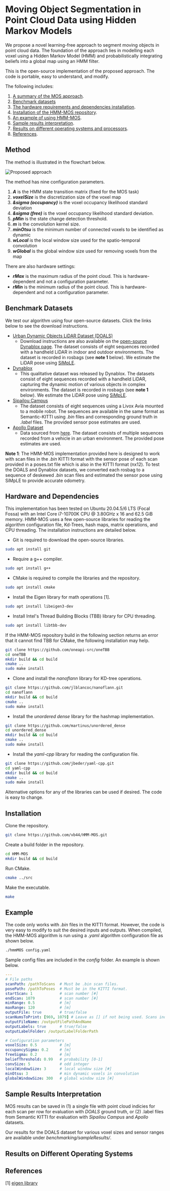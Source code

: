 # Moving Object Segmentation in Point Cloud Data using Hidden Markov Models

We propose a novel learning-free approach to segment moving objects in point cloud data.
The foundation of the approach lies in modelling each voxel using a Hidden Markov Model (HMM) and probabilistically integrating beliefs into a global map using an HMM filter.

This is the open-source implementation of the proposed approach. 
The code is portable, easy to understand, and modify.

The following includes:
1. [A summary of the MOS approach](#method).
2. [Benchmark datasets](#benchmark-datasets)
3. [The hardware requirements and dependencies installation](#hardware-and-dependencies).
4. [Installation of the HMM-MOS repository](#installation).
5. [An example of using HMM-MOS](#example).
6. [Sample results interpretation](#sample-results-interpretation).
7. [Results on different operating systems and processors](#results-on-different-operating-systems).
8. [References](#references).

## Method
The method is illustrated in the flowchart below.

![Proposed approach](/media/processFlowchart.png)

The method has nine configuration parameters.
1. ***A*** is the HMM state transition matrix (fixed for the MOS task)
2. ***voxelSize*** is the discretization size of the voxel map
3. ***&sigma (occupancy)*** is the voxel occupancy likelihood standard deviation
4. ***&sigma (free)*** is the voxel occupancy likelihood standard deviation.
5. ***pMin*** is the state change detection threshold.
6. ***m*** is the convolution kernel size.
7. ***minOtsu*** is the minimum number of connected voxels to be identified as dynamic
8. ***wLocal*** is the local window size used for the spatio-temporal convolution
9. ***wGlobal*** is the global window size used for removing voxels from the map

There are also hardware settings:
* ***rMax*** is the maximum radius of the point cloud. This is hardware-dependent and not a configuration parameter.
* ***rMin*** is the minimum radius of the point cloud. This is hardware-dependent and not a configuration parameter.

## Benchmark Datasets
We test our algorithm using four open-source datasets. Click the links below to see the download instructions.
* [Urban Dynamic Objects LiDAR Dataset (DOALS)](https://projects.asl.ethz.ch/datasets/doku.php?id=doals)
    * Download instructions are also available on the [open-source Dynablox page](https://github.com/ethz-asl/dynablox?tab=readme-ov-file#Datasets). The dataset consists of eight sequences recorded with a handheld LiDAR in indoor and outdoor environments. The dataset is recorded in rosbags (see **note 1** below). We estimate the LiDAR pose using [SiMpLE](https://github.com/vb44/SiMpLE).
* [Dynablox](https://github.com/ethz-asl/dynablox?tab=readme-ov-file#Datasets)
    * This qualitative dataset was released by Dynablox. The datasets consist of eight sequences recorded with a handheld LiDAR, capturing the dynamic motion of various objects in complex environments. The dataset is recorded in rosbags (see **note 1** below). We estimate the LiDAR pose using [SiMpLE](https://github.com/vb44/SiMpLE).
* [Sipailou Campus](https://github.com/xieKKKi/MotionBEV)
    * The dataset consists of eight sequences using a Livox Avia mounted to a mobile robot. The sequences are available in the same format as Semantic-KITTI using *.bin* files and corresponding ground truth in *.label* files. The provided sensor pose estimates are used.
* [Apollo Dataset](https://www.ipb.uni-bonn.de/html/projects/apollo_dataset/LiDAR-MOS.zip)
    * Data sourced from [here](https://github.com/PRBonn/4DMOS/issues/29). The dataset consists of multiple sequences recorded from a vehicle in an urban environment. The provided pose estimates are used.

**Note 1**: The HMM-MOS implementation provided here is designed to work with scan files in the *.bin* KITTI format with the sensor pose of each scan provided in a poses.txt file which is also in the KITTI format (nx12). To test the DOALS and Dynablox datasets, we converted each rosbag to a sequence of deskewed *.bin* scan files and estimated the sensor pose using SiMpLE to provide accurate odometry.

## Hardware and Dependencies
This implementation has been tested on Ubuntu 20.04.5/6 LTS (Focal Fossa) with an Intel Core i7-10700K CPU @ 3.80GHz x 16 and 62.5 GiB memory.
HMM-MOS uses a few open-source libraries for reading the algorithm configuration file, Kd-Trees, hash maps, matrix operations, and CPU threading.
The installation instructions are detailed below.

* Git is required to download the open-source libraries.
```bash
sudo apt install git
```
* Require a g++ compiler.
```bash
sudo apt install g++
```
* CMake is required to compile the libraries and the repository.
```bash
sudo apt install cmake
```
* Install the Eigen library for math operations [1].
```bash
sudo apt install libeigen3-dev
```
* Install Intel's Thread Building Blocks (TBB) library for CPU threading.
```bash
sudo apt install libtbb-dev
```
If the HMM-MOS repository build in the following section returns an error that it cannot find TBB for CMake, the following installation may help.
```bash
git clone https://github.com/oneapi-src/oneTBB
cd oneTBB
mkdir build && cd build
cmake ..
sudo make install
```
* Clone and install the *nanoflann* library for KD-tree operations.
```bash
git clone https://github.com/jlblancoc/nanoflann.git
cd nanoflann
mkdir build && cd build
cmake ..
sudo make install
```
* Install the *unordered dense* library for the hashmap implementation.
```bash
git clone https://github.com/martinus/unordered_dense
cd unordered_dense
mkdir build && cd build
cmake ..
sudo make install
```
* Install the *yaml-cpp* library for reading the configuration file.
```bash
git clone https://github.com/jbeder/yaml-cpp.git
cd yaml-cpp
mkdir build && cd build
cmake ..
sudo make install
```

Alternative options for any of the libraries can be used if desired.
The code is easy to change.

## Installation
Clone the repository.
```bash
git clone https://github.com/vb44/HMM-MOS.git
```

Create a build folder in the repository.
```bash
cd HMM-MOS
mkdir build && cd build
```

Run CMake.
```bash
cmake ../src
```

Make the executable.
```bash
make
```

## Example
The code only works with *.bin* files in the KITTI format.
However, the code is very easy to modify to suit the desired inputs and outputs.
When compiled, the HMM-MOS algorithm is run using a *.yaml* algorithm configuration file as shown below.
```bash
./hmmMOS config.yaml
```
Sample config files are included in the *config* folder.
An example is shown below.
```yaml
---
# File paths
scanPath: /pathToScans  # Must be .bin scan files.
posePath: /pathToPoses  # Must be in the KITTI format.
startScan: 1            # scan number [#]
endScan: 1079           # scan number [#]
minRange: 0.5           # [m]
maxRange: 120           # [m]
outputFile: true        # true/false
scanNumsToPrint: [969, 1079] # Leave as [] if not being used. Scans indexed from 1.
outputFileName: /outputFilePathAndName
outputLabels: true      # true/false
outputLabelFolder: /outputLabelFolderPath

# Configuration parameters
voxelSize: 0.5          # [m]
occupancySigma: 0.2     # [m]
freeSigma: 0.2          # [m]
beliefThreshold: 0.99   # probability [0-1]
convSize: 5             # odd integer
localWindowSize: 3      # local window size [#]
minOtsu: 3              # min dynamic voxels in convolution
globalWindowSize: 300   # global window size [#]
```   

## Sample Results Interpretation
<!-- How to interpret the output files and label files? -->
<!-- Benchmark results interpretation -->
<!-- Evaluation scripts -->
<!-- Provide the ground truth and scans -->
MOS results can be saved in (1) a single file with point cloud indicies for each scan per row for evaluation with *DOALS* ground truth, or (2) .label files from Semantic KITTI for evaluation with *Sipailou Campus* and *Apollo* datasets.

Our results for the DOALS dataset for various voxel sizes and sensor ranges are available under *benchmarking/sampleResults/*.

## Results on Different Operating Systems
<!-- What has it been tested on? -->

## References
[1] [eigen library](https://eigen.tuxfamily.org/dox/GettingStarted.html)
